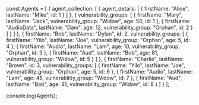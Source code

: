 const Agents = [
  {
    agent_collection: [
      {
        agent_details: [
          { firstName: "Alice", lastName: "Mike", id: 1 }
        ]
      },
      {
        vulnerability_groups: [
          { firstName: "Mary", lastName: "Jack", vulnerability_group: "Widow", age: 50, id: 1 },
          { firstName: "AudioData", lastName: "Dam", age: 12, vulnerability_group: "Orphan", id: 2 }
        ]
      }
    ]
  },
  {
    firstName: "Bob",
    lastName: "Dylan",
    id: 2,
    vulnerability_groups: [
      { firstName: "Yilo", lastName: "Joe", vulnerability_group: "Orphan", age: 5, id: 4 },
      { firstName: "Audio", lastName: "Lam", age: 10, vulnerability_group: "Orphan", id: 3 },
      { firstName: "Aud", lastName: "Bob", age: 81, vulnerability_group: "Widow", id: 5 }
    ]
  },
  {
    firstName: "Charlie",
    lastName: "Brown",
    id: 3,
    vulnerability_groups: [
      { firstName: "Yilo", lastName: "Joe", vulnerability_group: "Orphan", age: 5, id: 6 },
      { firstName: "Audio", lastName: "Lam", age: 45, vulnerability_group: "Widow", id: 7 },
      { firstName: "Aud", lastName: "Bob", age: 81, vulnerability_group: "Widow", id: 8 }
    ]
  }
];

console.log(Agents);
